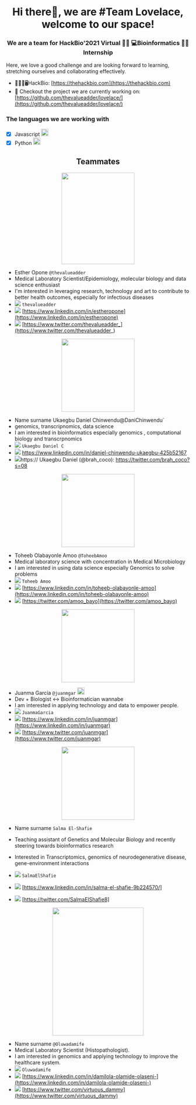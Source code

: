<h1 align="center"> Hi there👋, we are #Team Lovelace, welcome to our space!</h1>
<h3 align="center"> We are a team for HackBio'2021 Virtual 👩‍💻 💻Bioinformatics 👨‍💻 Internship</h3>
Here, we love a good challenge and are looking forward to learning, stretching ourselves and collaborating effectively.

- 💊🧬🔬🖥️HackBio: [https://thehackbio.com](https://thehackbio.com)
- 🔎 Checkout the project we are currently working on: [https://github.com/thevalueadder/lovelace/](https://github.com/thevalueadder/lovelace/)

<h3 align="left"> The languages we are working with</h3>

- [x] Javascript <img src="https://user-images.githubusercontent.com/77963733/128212530-0c20444b-f23b-4201-9dca-cfc016ad3b73.png" width="20" height="20">
- [x] Python <img src="https://user-images.githubusercontent.com/92184734/137252852-15719f17-770a-4b08-9184-111fd504e419.png" width="20" height="20">

<h2 align="center"> Teammates </h2>

<p align="center">
<img src="https://user-images.githubusercontent.com/92184734/137252429-a2c2e69b-f7aa-469f-b191-3a2e6aa33506.jpeg" width="200" height="250">


- Esther Opone `@thevalueadder` 
- Medical Laboratory Scientist/Epidemiology, molecular biology and data science enthusiast 
- I'm interested in leveraging research, technology and art to contribute to better health outcomes, especially for infectious diseases 
- <img src="https://img.icons8.com/office/24/000000/slack.png"/> `thevalueadder`
- <img src="https://img.icons8.com/color/24/000000/linkedin.png"/> [https://www.linkedin.com/in/estheropone](https://www.linkedin.com/in/estheropone)
- <img src="https://img.icons8.com/color/24/000000/twitter.png"/>  [https://www.twitter.com/thevalueadder_](https://www.twitter.com/thevalueadder_)

<p align="center">
<img src="" width="200" height="200">


- Name surname Ukaegbu Daniel Chinwendu@DaniChinwendu` 
- genomics, transcripnomics, data science
- I am interested in bioinformatics especially genomics , computational biology and transcrpnomics
- <img src="https://img.icons8.com/office/24/000000/slack.png"/> `Ukaegbu Daniel C`
- <img src="https://img.icons8.com/color/24/000000/linkedin.png"/> https://www.linkedin.com/in/daniel-chinwendu-ukaegbu-425b52167
- <img src="https://img.icons8.com/color/24/000000/twitter.png"/>https:// Ukaegbu Daniel (@brah_coco): https://twitter.com/brah_coco?s=08

<p align="center">
<img src="" width="200" height="200">


- Toheeb Olabayonle Amoo `@ToheebAmoo` 
- Medical laboratory science with concentration in Medical Microbiology
- I am interested in using data science especially Genomics to solve problems
- <img src="https://img.icons8.com/office/24/000000/slack.png"/> `Toheeb Amoo`
- <img src="https://img.icons8.com/color/24/000000/linkedin.png"/> [https://www.linkedin.com/in/toheeb-olabayonle-amoo](https://www.linkedin.com/in/toheeb-olabayonle-amoo)
- <img src="https://img.icons8.com/color/24/000000/twitter.png"/>  [https://twitter.com/amoo_bayo](https://twitter.com/amoo_bayo)

<p align="center">
<img src="https://avatars.githubusercontent.com/u/4436049?v=4" width="200" height="200">


- Juanma García `@juanmgar` <img src="https://user-images.githubusercontent.com/77963733/128212530-0c20444b-f23b-4201-9dca-cfc016ad3b73.png" width="20" height="20">
- Dev + Biologist ↔ Bioinformatician wannabe
- I am interested in applying technology and data to empower people. 
- <img src="https://img.icons8.com/office/24/000000/slack.png"/> `JuanmaGarcia`
- <img src="https://img.icons8.com/color/24/000000/linkedin.png"/> [https://www.linkedin.com/in/juanmgar](https://www.linkedin.com/in/juanmgar)
- <img src="https://img.icons8.com/color/24/000000/twitter.png"/>  [https://www.twitter.com/juanmgar](https://www.twitter.com/juanmgar)

<p align="center">
<img src="https://user-images.githubusercontent.com/92435273/137291721-c3bc1b4a-9da8-4f18-9b96-1af1c3dc0410.jpg" width="200" height="200">
  

- Name surname `Salma El-Shafie`

- Teaching assistant of Genetics and Molecular Biology and recently steering towards bioinformatics research 
- Interested in Transcriptomics, genomics of neurodegenerative disease, gene-environment interactions
- <img src="https://img.icons8.com/office/24/000000/slack.png"/> `SalmaElShafie`
- <img src="https://img.icons8.com/color/24/000000/linkedin.png"/> [https://www.linkedin.com/in/salma-el-shafie-9b224570/]
- <img src="https://img.icons8.com/color/24/000000/twitter.png"/>  [https://twitter.com/SalmaElShafie8]

<p align="center">
<img src="https://user-images.githubusercontent.com/92405912/137291764-3b5d3b9b-d2a3-4bd9-a270-c426ea8f7aea.JPG" width="250" height="350">


- Name surname `@Oluwadamife` 
- Medical Laboratory Scientist (Histopathologist).
- I am interested in genomics and applying technology to improve the healthcare system.
- <img src="https://img.icons8.com/office/24/000000/slack.png"/> `Oluwadamife`
- <img src="https://img.icons8.com/color/24/000000/linkedin.png"/> [https://www.linkedin.com/in/damilola-olamide-olaseni-](https://www.linkedin.com/in/damilola-olamide-olaseni-)
- <img src="https://img.icons8.com/color/24/000000/twitter.png"/>  [https://www.twitter.com/virtuous_dammy](https://www.twitter.com/virtuous_dammy)

